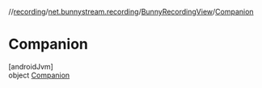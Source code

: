 //[recording](../../../../index.md)/[net.bunnystream.recording](../../index.md)/[BunnyRecordingView](../index.md)/[Companion](index.md)

# Companion

[androidJvm]\
object [Companion](index.md)
